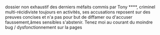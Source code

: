 dossier non exhaustif des derniers méfaits commis par Tony ****, criminel multi-récidiviste toujours en activités, ses accusations reposent sur des preuves concises et n'a pas pour but de diffamer ou d'accuser faussement,âmes sensibles s'abstenir.
Tenez moi au courant du moindre bug / dysfonctionnement sur la pages 
